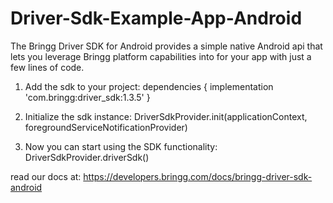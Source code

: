 # Driver-Sdk-Example-App-Android

The Bringg Driver SDK for Android provides a simple native Android api that lets you leverage Bringg platform capabilities into for your app with just a few lines of code.

1. Add the sdk to your project:
dependencies {
    implementation 'com.bringg:driver_sdk:1.3.5'
}

2. Initialize the sdk instance:
DriverSdkProvider.init(applicationContext, foregroundServiceNotificationProvider)

3. Now you can start using the SDK functionality:
DriverSdkProvider.driverSdk()

read our docs at:
https://developers.bringg.com/docs/bringg-driver-sdk-android
